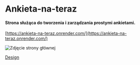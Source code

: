 # Ankieta-na-teraz

#### Strona służąca do tworzenia i zarządzania prostymi ankietami.
[https://ankieta-na-teraz.onrender.com/](https://ankieta-na-teraz.onrender.com/)

![Zdjęcie strony głównej](https://github.com/Szymi76/survey-app-2.0/blob/main/public/home-image.png)

[Design](https://www.figma.com/file/WkmbpZJGX4KYsdNoPuoUJT/Ankieta-na-teraz)
